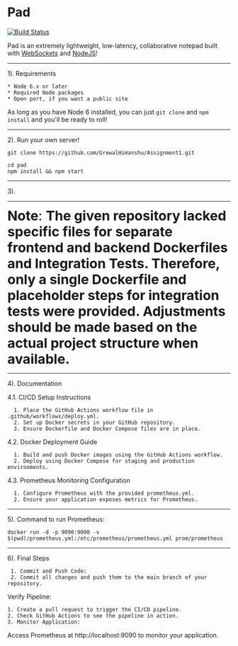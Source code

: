 # Pad 
[![Build Status](https://travis-ci.org/petercunha/Pad.svg?branch=master)](https://travis-ci.org/petercunha/Pad)

Pad is an extremely lightweight, low-latency, collaborative notepad built with [WebSockets](https://en.wikipedia.org/wiki/WebSocket) and [NodeJS](https://nodejs.org/)!

-----------------------

1). Requirements

    * Node 6.x or later
    * Required Node packages
    * Open port, if you want a public site

As long as you have Node 6 installed, you can just `git clone` and `npm install` and you'll be ready to roll!

-----------------------

2). Run your own server!

    git clone https://github.com/GrewalHimanshu/Assignment1.git

    cd pad
    npm install && npm start

-----------------------

3).

-----------------------

<span style="font-size:30px;">****Note****: **The given repository lacked specific files for separate frontend and backend Dockerfiles and Integration Tests. Therefore, only a single Dockerfile and placeholder steps for integration tests were provided. Adjustments should be made based on the actual project structure when available.**</span>

-----------------------

4). Documentation

  4.1. CI/CD Setup Instructions
  
      1. Place the GitHub Actions workflow file in .github/workflows/deploy.yml.
      2. Set up Docker secrets in your GitHub repository.
      3. Ensure Dockerfile and Docker Compose files are in place.

  4.2. Docker Deployment Guide
  
      1. Build and push Docker images using the GitHub Actions workflow.
      2. Deploy using Docker Compose for staging and production environments.

  4.3. Prometheus Monitoring Configuration
  
      1. Configure Prometheus with the provided prometheus.yml.
      2. Ensure your application exposes metrics for Prometheus.

 -----------------------------
 
5). Command to run Prometheus:

    docker run -d -p 9090:9090 -v $(pwd)/prometheus.yml:/etc/prometheus/prometheus.yml prom/prometheus

---------------

6). Final Steps

     1. Commit and Push Code:
     2. Commit all changes and push them to the main branch of your repository.

Verify Pipeline:

    1. Create a pull request to trigger the CI/CD pipeline.
    2. Check GitHub Actions to see the pipeline in action.
    3. Monitor Application:
   Access Prometheus at http://localhost:9090 to monitor your application.
